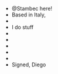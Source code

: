 - @Stambec here!
- Based in Italy,
- 
- I do stuff
-
-
-
-
-
- Signed, Diego



<!---
stambec/stambec is a ✨ special ✨ repository because its `README.md` (this file) appears on your GitHub profile.
You can click the Preview link to take a look at your changes.
--->
